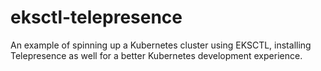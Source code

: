 # eksctl-telepresence

An example of spinning up a Kubernetes cluster using EKSCTL, installing Telepresence as well for a better Kubernetes development experience. 
